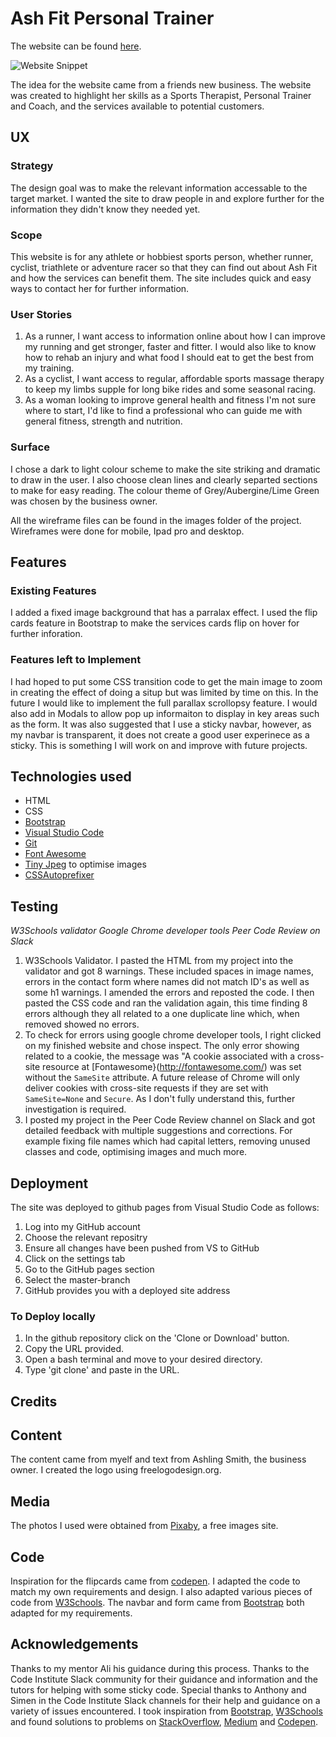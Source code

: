
# Ash Fit Personal Trainer


The website can be found [here](https://annemariesheehan.github.io/First-Milestone-Project/).

![Website Snippet](https://github.com/AnnemarieSheehan/First-Milestone-Project/blob/master/assets/Images/websitesnip.png)


The idea for the website came from a friends new business. The website was created to highlight her skills as a Sports Therapist, Personal Trainer and Coach, and the services available to potential customers. 

## UX

### Strategy

The design goal was to make the relevant information accessable to the target market. I wanted the site to draw people in and explore further for the information they didn't know they needed yet. 

### Scope
This website is for any athlete or hobbiest sports person, whether runner, cyclist, triathlete or adventure racer so that they can find out about Ash Fit and how the services can benefit them. The site includes quick and easy ways to contact her for further information. 

### User Stories
1. As a runner, I want access to information online about how I can improve my running and get stronger, faster and fitter. I would also like to know how to rehab an injury and what food I should eat to get the best from my training. 
2. As a cyclist, I want access to regular, affordable sports massage therapy to keep my limbs supple for long bike rides and some seasonal racing. 
3. As a woman looking to improve general health and fitness I'm not sure where to start, I'd like to find a professional who can guide me with general fitness, strength and nutrition. 

### Surface
I chose a dark to light colour scheme to make the site striking and dramatic to draw in the user. I also choose clean lines and clearly separted sections to make for easy reading. The colour theme of Grey/Aubergine/Lime Green was chosen by the business owner. 

All the wireframe files can be found in the images folder of the project. Wireframes were done for mobile, Ipad pro and desktop. 

## Features

### Existing Features
I added a fixed image background that has a parralax effect. 
I used the flip cards feature in Bootstrap to make the services cards flip on hover for further inforation. 


### Features left to Implement
I had hoped to put some CSS transition code to get the main image to zoom in creating the effect of doing a situp but was limited by time on this. In the future I would like to implement the full parallax scrollopsy feature. I would also add in Modals to allow pop up informaiton to display in key areas such as the form. It was also suggested that I use a sticky navbar, however, as my navbar is transparent, it does not create a good user experinece as a sticky. This is something I will work on and improve with future projects. 

## Technologies used

- HTML
- CSS
- [Bootstrap](https://getbootstrap.com/)
- [Visual Studio Code](https://code.visualstudio.com/)
- [Git](https://git-scm.com/)
- [Font Awesome](https://fontawesome.com/) 
- [Tiny Jpeg](www.tinyjpeg.com) to optimise images 
- [CSSAutoprefixer](https://autoprefixer.github.io/)


## Testing

*W3Schools validator
Google Chrome developer tools
Peer Code Review on Slack*

1. W3Schools Validator. I pasted the HTML from my project into the validator and got 8 warnings. These included spaces in image names, errors in the contact form where names did not match ID's as well as some h1 warnings. I amended the errors and reposted the code. I then pasted the CSS code and ran the validation again, this time finding 8 errors although they all related to a one duplicate line which, when removed showed no errors. 
1. To check for errors using google chrome developer tools, I right clicked on my finished website and chose inspect. The only error showing related to a cookie, the message was "A cookie associated with a cross-site resource at [Fontawesome}(http://fontawesome.com/) was set without the `SameSite` attribute. A future release of Chrome will only deliver cookies with cross-site requests if they are set with `SameSite=None` and `Secure`. As I don't fully understand this, further investigation is required. 
1. I posted my project in the Peer Code Review channel on Slack and got detailed feedback with multiple suggestions and corrections. For example fixing file names which had capital letters, removing unused classes and code, optimising images and much more. 

## Deployment 
 The site was deployed to github pages from Visual Studio Code as follows:
 1. Log into my GitHub account
 2. Choose the relevant repositry
 3. Ensure all changes have been pushed from VS to GitHub
 4. Click on the settings tab
 5. Go to the GitHub pages section
 6. Select the master-branch 
 7. GitHub provides you with a deployed site address

### To Deploy locally

1. In the github repository click on the 'Clone or Download' button. 
2. Copy the URL provided. 
3. Open a bash terminal and move to your desired directory. 
4. Type 'git clone' and paste in the URL.

## Credits

## Content 
The content came from myelf and text from Ashling Smith, the business owner. 
I created the logo using freelogodesign.org.

## Media
The photos I used were obtained from [Pixaby](www.pixabay.com), a free images site. 

## Code
Inspiration for the flipcards came from [codepen](www.codepen.io). I adapted the code to match my own requirements and design. I also adapted various pieces of code from [W3Schools](https://www.w3schools.com/). The navbar and form came from [Bootstrap](https://getbootstap.com/) both adapted for my requirements. 

## Acknowledgements 

Thanks to my mentor Ali his guidance during this process. Thanks to the Code Institute Slack community for their guidance and information and the tutors for helping with some sticky code. Special thanks to Anthony and Simen in the Code Institute Slack channels for their help and guidance on a variety of issues encountered. I took inspiration from [Bootstrap](https://getbootstap.com/), [W3Schools](https://www.w3schools.com/) and found solutions to problems on [StackOverflow](https://stackoverflow.com/), [Medium](https://www.medium.com/) and [Codepen](www.codepen.io/). 